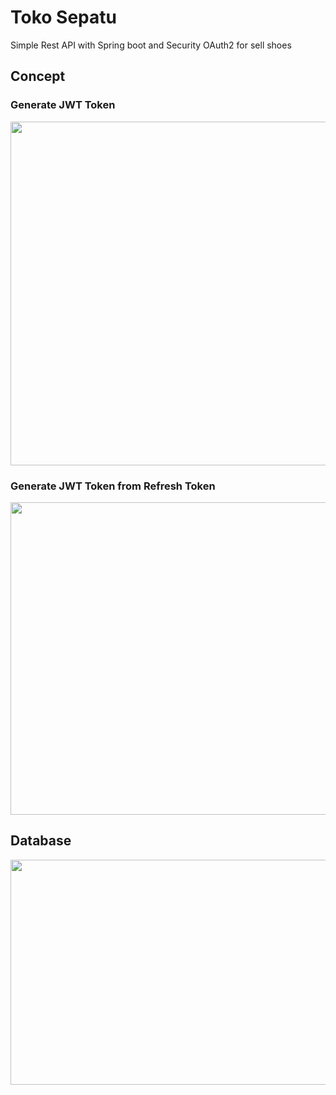 # Toko Sepatu
Simple Rest API with Spring boot and Security OAuth2 for sell shoes

## Concept
### Generate JWT Token
<img src="https://user-images.githubusercontent.com/58913447/178128120-9f2a6b66-fb2b-4148-bf1f-ef2feacedef0.jpg" width="738" height="550"/>

### Generate JWT Token from Refresh Token
<img src="https://user-images.githubusercontent.com/58913447/178470581-0eaf0fe2-d0e8-480b-a522-fa3711516ed0.jpg" width="738" height="500"/>

## Database
<img src="https://user-images.githubusercontent.com/58913447/178470577-2e968199-1259-4885-9ef0-28ebfdf32fb4.jpg" width="850" height="360"/>
